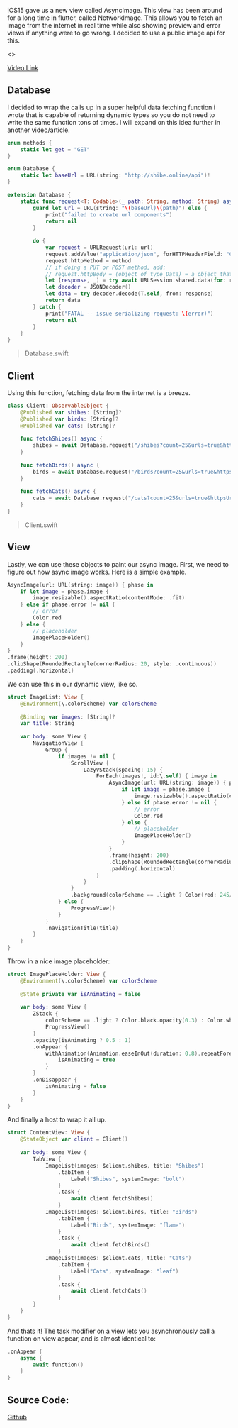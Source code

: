 iOS15 gave us a new view called AsyncImage. This view has been around for a long time in flutter, called NetworkImage. This allows you to fetch an image from the internet in real time while also showing preview and error views if anything were to go wrong. I decided to use a public image api for this.

<<Images>>

[Video Link](https://youtu.be/G3HiWe1d4Mg)

## Database

I decided to wrap the calls up in a super helpful data fetching function i wrote that is capable of returning dynamic types so you do not need to write the same function tons of times. I will expand on this idea further in another video/article.

```swift
enum methods {
    static let get = "GET"
}

enum Database {
    static let baseUrl = URL(string: "http://shibe.online/api")!
}

extension Database {
    static func request<T: Codable>(_ path: String, method: String) async -> T? {
        guard let url = URL(string: "\(baseUrl)\(path)") else {
            print("failed to create url components")
            return nil
        }
        
        do {
            var request = URLRequest(url: url)
            request.addValue("application/json", forHTTPHeaderField: "Content-Type")
            request.httpMethod = method
            // if doing a PUT or POST method, add:
            // request.httpBody = (object of type Data) = a object that has been encoded with a JSONEncoder().
            let (response, _) = try await URLSession.shared.data(for: request)
            let decoder = JSONDecoder()
            let data = try decoder.decode(T.self, from: response)
            return data
        } catch {
            print("FATAL -- issue serializing request: \(error)")
            return nil
        }
    }
}
```
> Database.swift

## Client

Using this function, fetching data from the internet is a breeze.

```swift
class Client: ObservableObject {
    @Published var shibes: [String]?
    @Published var birds: [String]?
    @Published var cats: [String]?
    
    func fetchShibes() async {
        shibes = await Database.request("/shibes?count=25&urls=true&httpsUrls=true", method: methods.get)
    }
    
    func fetchBirds() async {
        birds = await Database.request("/birds?count=25&urls=true&httpsUrls=true", method: methods.get)
    }
    
    func fetchCats() async {
        cats = await Database.request("/cats?count=25&urls=true&httpsUrls=true", method: methods.get)
    }
}
```
> Client.swift

## View

Lastly, we can use these objects to paint our async image. First, we need to figure out how async image works. Here is a simple example.

```swift
AsyncImage(url: URL(string: image)) { phase in
    if let image = phase.image {
        image.resizable().aspectRatio(contentMode: .fit)
    } else if phase.error != nil {
        // error
        Color.red
    } else {
        // placeholder
        ImagePlaceHolder()
    }
}
.frame(height: 200)
.clipShape(RoundedRectangle(cornerRadius: 20, style: .continuous))
.padding(.horizontal)
```

We can use this in our dynamic view, like so.

```swift
struct ImageList: View {
    @Environment(\.colorScheme) var colorScheme
    
    @Binding var images: [String]?
    var title: String
    
    var body: some View {
        NavigationView {
            Group {
                if images != nil {
                    ScrollView {
                        LazyVStack(spacing: 15) {
                            ForEach(images!, id:\.self) { image in
                                AsyncImage(url: URL(string: image)) { phase in
                                    if let image = phase.image {
                                        image.resizable().aspectRatio(contentMode: .fit)
                                    } else if phase.error != nil {
                                        // error
                                        Color.red
                                    } else {
                                        // placeholder
                                        ImagePlaceHolder()
                                    }
                                }
                                .frame(height: 200)
                                .clipShape(RoundedRectangle(cornerRadius: 20, style: .continuous))
                                .padding(.horizontal)
                            }
                        }
                    }
                    .background(colorScheme == .light ? Color(red: 245/255, green: 245/255, blue: 250/255, opacity: 1) : Color.black)
                } else {
                    ProgressView()
                }
            }
            .navigationTitle(title)
        }
    }
}
```

Throw in a nice image placeholder:

```swift
struct ImagePlaceHolder: View {
    @Environment(\.colorScheme) var colorScheme
    
    @State private var isAnimating = false
    
    var body: some View {
        ZStack {
            colorScheme == .light ? Color.black.opacity(0.3) : Color.white.opacity(0.3)
            ProgressView()
        }
        .opacity(isAnimating ? 0.5 : 1)
        .onAppear {
            withAnimation(Animation.easeInOut(duration: 0.8).repeatForever()) {
                isAnimating = true
            }
        }
        .onDisappear {
            isAnimating = false
        }
    }
}
```

And finally a host to wrap it all up.

```swift
struct ContentView: View {
    @StateObject var client = Client()
    
    var body: some View {
        TabView {
            ImageList(images: $client.shibes, title: "Shibes")
                .tabItem {
                    Label("Shibes", systemImage: "bolt")
                }
                .task {
                    await client.fetchShibes()
                }
            ImageList(images: $client.birds, title: "Birds")
                .tabItem {
                    Label("Birds", systemImage: "flame")
                }
                .task {
                    await client.fetchBirds()
                }
            ImageList(images: $client.cats, title: "Cats")
                .tabItem {
                    Label("Cats", systemImage: "leaf")
                }
                .task {
                    await client.fetchCats()
                }
        }
    }
}
```

And thats it! The task modifier on a view lets you asynchronously call a function on view appear, and is almost identical to:

```swift
.onAppear {
    async {
        await function()
    }
}
```

## Source Code:

[Github](https://github.com/jake-landersweb/jake_code/tree/main/swift/asyncImage)
